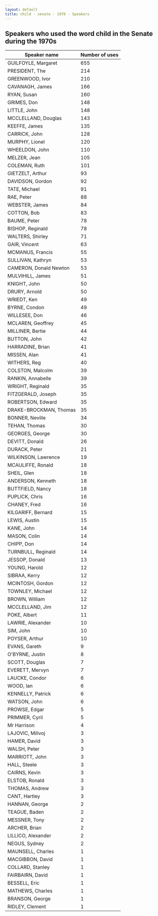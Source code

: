 ```yaml
---
layout: default
title: child - senate - 1970 - Speakers
---
```

## Speakers who used the word **child** in the Senate during the 1970s

| Speaker name | Number of uses |
|--------------|----------------|
|GUILFOYLE, Margaret|655|
|PRESIDENT, The|214|
|GREENWOOD, Ivor|210|
|CAVANAGH, James|166|
|RYAN, Susan|160|
|GRIMES, Don|148|
|LITTLE, John|148|
|MCCLELLAND, Douglas|143|
|KEEFFE, James|135|
|CARRICK, John|128|
|MURPHY, Lionel|120|
|WHEELDON, John|110|
|MELZER, Jean|105|
|COLEMAN, Ruth|101|
|GIETZELT, Arthur|93|
|DAVIDSON, Gordon|92|
|TATE, Michael|91|
|RAE, Peter|88|
|WEBSTER, James|84|
|COTTON, Bob|83|
|BAUME, Peter|78|
|BISHOP, Reginald|78|
|WALTERS, Shirley|71|
|GAIR, Vincent|63|
|MCMANUS, Francis|55|
|SULLIVAN, Kathryn|53|
|CAMERON, Donald Newton|53|
|MULVIHILL, James|51|
|KNIGHT, John|50|
|DRURY, Arnold|50|
|WRIEDT, Ken|49|
|BYRNE, Condon|49|
|WILLESEE, Don|46|
|MCLAREN, Geoffrey|45|
|MILLINER, Bertie|44|
|BUTTON, John|42|
|HARRADINE, Brian|41|
|MISSEN, Alan|41|
|WITHERS, Reg|40|
|COLSTON, Malcolm|39|
|RANKIN, Annabelle|39|
|WRIGHT, Reginald|35|
|FITZGERALD, Joseph|35|
|ROBERTSON, Edward|35|
|DRAKE-BROCKMAN, Thomas|35|
|BONNER, Neville|34|
|TEHAN, Thomas|30|
|GEORGES, George|30|
|DEVITT, Donald|26|
|DURACK, Peter|21|
|WILKINSON, Lawrence|19|
|MCAULIFFE, Ronald|18|
|SHEIL, Glen|18|
|ANDERSON, Kenneth|18|
|BUTTFIELD, Nancy|18|
|PUPLICK, Chris|16|
|CHANEY, Fred|16|
|KILGARIFF, Bernard|15|
|LEWIS, Austin|15|
|KANE, John|14|
|MASON, Colin|14|
|CHIPP, Don|14|
|TURNBULL, Reginald|14|
|JESSOP, Donald|13|
|YOUNG, Harold|12|
|SIBRAA, Kerry|12|
|MCINTOSH, Gordon|12|
|TOWNLEY, Michael|12|
|BROWN, William|12|
|MCCLELLAND, Jim|12|
|POKE, Albert|11|
|LAWRIE, Alexander|10|
|SIM, John|10|
|POYSER, Arthur|10|
|EVANS, Gareth|9|
|O'BYRNE, Justin|8|
|SCOTT, Douglas|7|
|EVERETT, Mervyn|7|
|LAUCKE, Condor|6|
|WOOD, Ian|6|
|KENNELLY, Patrick|6|
|WATSON, John|6|
|PROWSE, Edgar|5|
|PRIMMER, Cyril|5|
|Mr Harrison|4|
|LAJOVIC, Milivoj|3|
|HAMER, David|3|
|WALSH, Peter|3|
|MARRIOTT, John|3|
|HALL, Steele|3|
|CAIRNS, Kevin|3|
|ELSTOB, Ronald|3|
|THOMAS, Andrew|3|
|CANT, Hartley|3|
|HANNAN, George|2|
|TEAGUE, Baden|2|
|MESSNER, Tony|2|
|ARCHER, Brian|2|
|LILLICO, Alexander|2|
|NEGUS, Sydney|2|
|MAUNSELL, Charles|1|
|MACGIBBON, David|1|
|COLLARD, Stanley|1|
|FAIRBAIRN, David|1|
|BESSELL, Eric|1|
|MATHEWS, Charles|1|
|BRANSON, George|1|
|RIDLEY, Clement|1|
